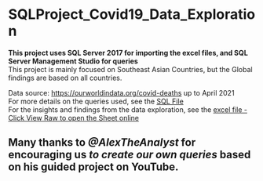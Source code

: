 # SQLProject_Covid19_Data_Exploration
**This project uses SQL Server 2017 for importing the excel files, and SQL Server Management Studio for queries**<br>
This project is mainly focused on Southeast Asian Countries, but the Global findings are based on all countries.

Data source: https://ourworldindata.org/covid-deaths up to April 2021<br>
For more details on the queries used, see the [SQL File](https://github.com/SandyGCabanes/SQLProject_Covid19_Data_Exploration/blob/main/SQL_Project_SEA_Data%20Exploration.sql)
<br>
For the insights and findings from the data exploration, see the [excel file - Click View Raw to open the Sheet online](https://github.com/SandyGCabanes/SQLProject_Covid19_Data_Exploration/blob/main/Findings%20from%20SQL%20data%20explorations.xlsx)

## Many thanks to *@AlexTheAnalyst* for encouraging us *to create our own queries* based on his guided project on YouTube.<br>


